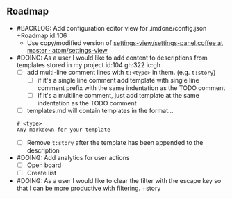 Roadmap
----
- #BACKLOG: Add configuration editor view for .imdone/config.json +Roadmap id:106
  - Use copy/modified version of [settings-view/settings-panel.coffee at master · atom/settings-view](https://github.com/atom/settings-view/blob/master/lib/settings-panel.coffee)
- #DOING: As a user I would like to add content to descriptions from templates stored in my project id:104 gh:322 ic:gh
  - [ ] add multi-line comment lines with `t:<type>` in them. (e.g. `t:story`)
    - [ ] if it's a single line comment add template with single line comment prefix with the same indentation as the TODO comment
    - [ ] If it's a multiline comment, just add template at the same indentation as the TODO comment
  - [ ] templates.md will contain templates in the format...
  ```
  # <type>
  Any markdown for your template
  ```
  - [ ] Remove `t:story` after the template has been appended to the description
- #DOING: Add analytics for user actions
  - [ ] Open board
  - [ ] Create list
- #DOING: As a user I would like to clear the filter with the escape key so that I can be more productive with filtering. +story
